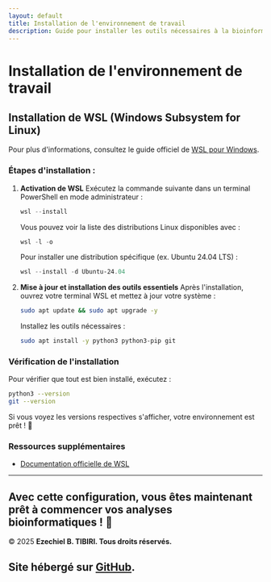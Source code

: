 ```yaml
---
layout: default
title: Installation de l'environnement de travail
description: Guide pour installer les outils nécessaires à la bioinformatique.
---
```


# Installation de l'environnement de travail

## Installation de WSL (Windows Subsystem for Linux)
Pour plus d'informations, consultez le guide officiel de [WSL pour Windows](https://learn.microsoft.com/en-us/windows/wsl/).

### Étapes d'installation :

1. **Activation de WSL**
   Exécutez la commande suivante dans un terminal PowerShell en mode administrateur :
   
   ```powershell
   wsl --install
   ```
   
   Vous pouvez voir la liste des distributions Linux disponibles avec :
   
   ```powershell
   wsl -l -o
   ```
   
   Pour installer une distribution spécifique (ex. Ubuntu 24.04 LTS) :
   
   ```powershell
   wsl --install -d Ubuntu-24.04
   ```

2. **Mise à jour et installation des outils essentiels**
   Après l'installation, ouvrez votre terminal WSL et mettez à jour votre système :
   
   ```bash
   sudo apt update && sudo apt upgrade -y
   ```
   
   Installez les outils nécessaires :
   
   ```bash
   sudo apt install -y python3 python3-pip git
   ```

### Vérification de l'installation
Pour vérifier que tout est bien installé, exécutez :

```bash
python3 --version
git --version
```

Si vous voyez les versions respectives s'afficher, votre environnement est prêt ! 🎉

### Ressources supplémentaires
- [Documentation officielle de WSL](https://learn.microsoft.com/en-us/windows/wsl/)

---
Avec cette configuration, vous êtes maintenant prêt à commencer vos analyses bioinformatiques ! 🚀
---
<!-- Pied de page -->

© 2025 **Ezechiel B. TIBIRI. Tous droits réservés.**

Site hébergé sur [GitHub](https://github.com/etibiri).
---
